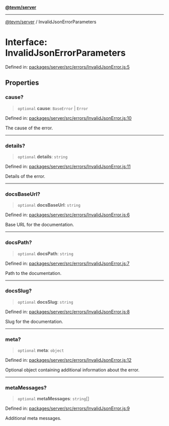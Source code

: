 [**@tevm/server**](../README.md)

***

[@tevm/server](../globals.md) / InvalidJsonErrorParameters

# Interface: InvalidJsonErrorParameters

Defined in: [packages/server/src/errors/InvalidJsonError.js:5](https://github.com/evmts/tevm-monorepo/blob/main/packages/server/src/errors/InvalidJsonError.js#L5)

## Properties

### cause?

> `optional` **cause**: `BaseError` \| `Error`

Defined in: [packages/server/src/errors/InvalidJsonError.js:10](https://github.com/evmts/tevm-monorepo/blob/main/packages/server/src/errors/InvalidJsonError.js#L10)

The cause of the error.

***

### details?

> `optional` **details**: `string`

Defined in: [packages/server/src/errors/InvalidJsonError.js:11](https://github.com/evmts/tevm-monorepo/blob/main/packages/server/src/errors/InvalidJsonError.js#L11)

Details of the error.

***

### docsBaseUrl?

> `optional` **docsBaseUrl**: `string`

Defined in: [packages/server/src/errors/InvalidJsonError.js:6](https://github.com/evmts/tevm-monorepo/blob/main/packages/server/src/errors/InvalidJsonError.js#L6)

Base URL for the documentation.

***

### docsPath?

> `optional` **docsPath**: `string`

Defined in: [packages/server/src/errors/InvalidJsonError.js:7](https://github.com/evmts/tevm-monorepo/blob/main/packages/server/src/errors/InvalidJsonError.js#L7)

Path to the documentation.

***

### docsSlug?

> `optional` **docsSlug**: `string`

Defined in: [packages/server/src/errors/InvalidJsonError.js:8](https://github.com/evmts/tevm-monorepo/blob/main/packages/server/src/errors/InvalidJsonError.js#L8)

Slug for the documentation.

***

### meta?

> `optional` **meta**: `object`

Defined in: [packages/server/src/errors/InvalidJsonError.js:12](https://github.com/evmts/tevm-monorepo/blob/main/packages/server/src/errors/InvalidJsonError.js#L12)

Optional object containing additional information about the error.

***

### metaMessages?

> `optional` **metaMessages**: `string`[]

Defined in: [packages/server/src/errors/InvalidJsonError.js:9](https://github.com/evmts/tevm-monorepo/blob/main/packages/server/src/errors/InvalidJsonError.js#L9)

Additional meta messages.
